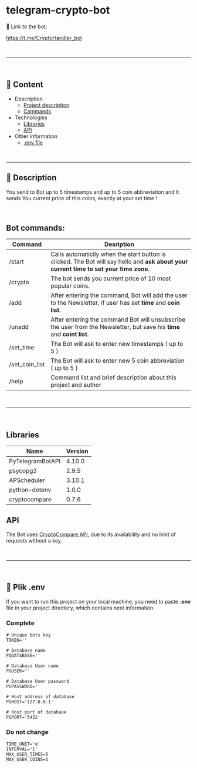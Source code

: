 # telegram-crypto-bot

🔗 Link to the bot:

https://t.me/CryptoHandler_bot

</br>

---

</br>

## 📌 Content

 - Description
   - [Project description](#description)
   - [Cammands](#commands)
 - Technologies
   - [Libraries](#libs)
   - [API](#api)
 - Other information
   - [.env file](#env)

</br>

---

## <a id='description'></a> 📃 Description

You send to Bot up to 5 timestamps and up to 5 coin abbreviation and It sends You current price of this coins, exactly at your set time !

</br>

## <a id='commands'></a> Bot commands:

| Command | Desription |
| ------------- | ------------- |
| /start  | Calls automaticlly when the start button is clicked. The Bot will say hello and **ask about your current time to set your time zone**. |
| /crypto  | The bot sends you current price of 10 most popular coins. |
| /add     | After entering the command, Bot will add the user to the Newsletter, if user has set **time** and **coin list**. |
| /unadd   | After entering the command Bot will unsubscribe the user from the Newsletter, but save his **time** and **coint list**. |
| /set_time | The Bot will ask to enter new timestamps ( up to 5 ) |
| /set_coin_list | The Bot will ask to enter new 5 coin abbreviation ( up to 5 ) |
| /help | Command list and brief description about this project and author |

</br>

---

</br>

## <a id='libs'></a> Libraries

| Name | Version |
| ------------- | ------------- |
| PyTelegramBotAPI | 4.10.0 |
| psycopg2 | 2.9.5 |
| APScheduler | 3.10.1 |
| python-dotenv | 1.0.0 |
| cryptocompare | 0.7.6 |

## <a id='api'></a> API

The Bot uses [CryptoCompare API](https://min-api.cryptocompare.com), due to its availability and no limit of requests without a key.

</br>

---

</br>

## <a id='env'></a> 🔧 Plik .env

If you want to run this project on your local machine, you need to paste **.env** file in your project directory, which contains next information.

### Complete
```
# Unique bots key
TOKEN=''

# Database name
PGDATABASE=''

# Database User name
PGUSER=''

# Database User password
PGPASSWORD=''

# Host address of database
PGHOST='127.0.0.1'

# Host port of database
PGPORT='5432'
```

### Do not change
```
TIME_UNIT='m'
INTERVAL='1'
MAX_USER_TIMES=5
MAX_USER_COINS=5
```